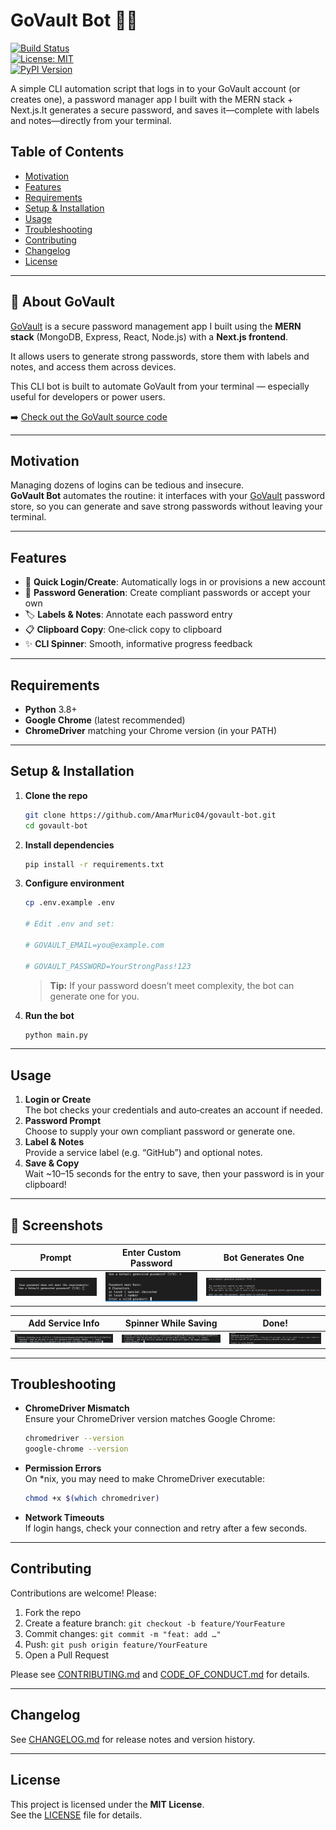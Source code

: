 # GoVault Bot 🤖🔐

[![Build Status](https://img.shields.io/github/actions/workflow/status/AmarMuric04/govault-bot/ci.yml?branch=main)](https://github.com/AmarMuric04/govault-bot/actions)  
[![License: MIT](https://img.shields.io/badge/License-MIT-blue.svg)](./LICENSE)  
[![PyPI Version](https://img.shields.io/pypi/v/govault-bot)](https://pypi.org/project/govault-bot)

A simple CLI automation script that logs in to your GoVault account (or creates one), a password manager app I built with the MERN stack + Next.js.It generates a secure password, and saves it—complete with labels and notes—directly from your terminal.

## Table of Contents

- [Motivation](#motivation)
- [Features](#features)
- [Requirements](#requirements)
- [Setup & Installation](#setup--installation)
- [Usage](#usage)
- [Troubleshooting](#troubleshooting)
- [Contributing](#contributing)
- [Changelog](#changelog)
- [License](#license)

---

## 🧠 About GoVault

[GoVault](https://govault.vercel.app) is a secure password management app I built using the **MERN stack** (MongoDB, Express, React, Node.js) with a **Next.js frontend**.

It allows users to generate strong passwords, store them with labels and notes, and access them across devices.

This CLI bot is built to automate GoVault from your terminal — especially useful for developers or power users.

➡️ [Check out the GoVault source code](https://github.com/AmarMuric04/govault)

---

## Motivation

Managing dozens of logins can be tedious and insecure.  
**GoVault Bot** automates the routine: it interfaces with your [GoVault](https://govault.vercel.app) password store, so you can generate and save strong passwords without leaving your terminal.

---

## Features

- 🚀 **Quick Login/Create**: Automatically logs in or provisions a new account
- 🔐 **Password Generation**: Create compliant passwords or accept your own
- 🏷️ **Labels & Notes**: Annotate each password entry
- 📋 **Clipboard Copy**: One‑click copy to clipboard
- ✨ **CLI Spinner**: Smooth, informative progress feedback

---

## Requirements

- **Python** 3.8+
- **Google Chrome** (latest recommended)
- **ChromeDriver** matching your Chrome version (in your PATH)

---

## Setup & Installation

1. **Clone the repo**

   ```bash
   git clone https://github.com/AmarMuric04/govault-bot.git
   cd govault-bot
   ```

2. **Install dependencies**

   ```bash
   pip install -r requirements.txt
   ```

3. **Configure environment**

   ```bash
   cp .env.example .env

   # Edit .env and set:

   # GOVAULT_EMAIL=you@example.com

   # GOVAULT_PASSWORD=YourStrongPass!123

   ```

   > **Tip:** If your password doesn’t meet complexity, the bot can generate one for you.

4. **Run the bot**
   ```bash
   python main.py
   ```

---

## Usage

1. **Login or Create**  
   The bot checks your credentials and auto‑creates an account if needed.
2. **Password Prompt**  
   Choose to supply your own compliant password or generate one.
3. **Label & Notes**  
   Provide a service label (e.g. “GitHub”) and optional notes.
4. **Save & Copy**  
   Wait ~10–15 seconds for the entry to save, then your password is in your clipboard!

---

## 📸 Screenshots

| Prompt                | Enter Custom Password | Bot Generates One      |
| --------------------- | --------------------- | ---------------------- |
| ![Prompt](docs/0.PNG) | ![Custom](docs/1.PNG) | ![AutoGen](docs/2.PNG) |

| Add Service Info            | Spinner While Saving   | Done!                |
| --------------------------- | ---------------------- | -------------------- |
| ![Service Info](docs/3.PNG) | ![Spinner](docs/4.PNG) | ![Saved](docs/5.PNG) |

---

## Troubleshooting

- **ChromeDriver Mismatch**  
  Ensure your ChromeDriver version matches Google Chrome:
  ```bash
  chromedriver --version
  google-chrome --version
  ```
- **Permission Errors**  
  On \*nix, you may need to make ChromeDriver executable:
  ```bash
  chmod +x $(which chromedriver)
  ```
- **Network Timeouts**  
  If login hangs, check your connection and retry after a few seconds.

---

## Contributing

Contributions are welcome! Please:

1. Fork the repo
2. Create a feature branch: `git checkout -b feature/YourFeature`
3. Commit changes: `git commit -m "feat: add …"`
4. Push: `git push origin feature/YourFeature`
5. Open a Pull Request

Please see [CONTRIBUTING.md](./CONTRIBUTING.md) and [CODE_OF_CONDUCT.md](./CODE_OF_CONDUCT.md) for details.

---

## Changelog

See [CHANGELOG.md](./CHANGELOG.md) for release notes and version history.

---

## License

This project is licensed under the **MIT License**.  
See the [LICENSE](./LICENSE) file for details.
